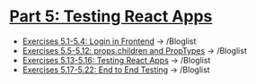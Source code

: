 # [Part 5: Testing React Apps](https://fullstackopen.com/en/part5)
 
- [Exercises 5.1-5.4: Login in Frontend](https://fullstackopen.com/en/part5/login_in_frontend#exercises-5-1-5-4) -> /Bloglist
- [Exercises 5.5-5.12: props.children and PropTypes](https://fullstackopen.com/en/part5/props_children_and_proptypes#exercises-5-5-5-10) -> /Bloglist
- [Exercises 5.13-5.16: Testing React Apps](https://fullstackopen.com/en/part5/testing_react_apps#exercises-5-13-5-16) -> /Bloglist
- [Exercises 5.17-5.22: End to End Testing](https://fullstackopen.com/en/part5/end_to_end_testing#exercises-5-17-5-22) -> /Bloglist